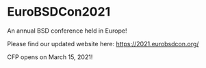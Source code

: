 # EuroBSDCon2021
An annual BSD conference held in Europe!

Please find our updated website here:
https://2021.eurobsdcon.org/

CFP opens on March 15, 2021!
